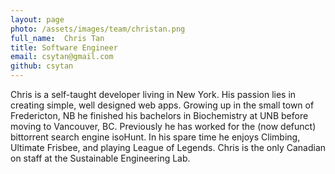 ```yaml
---
layout: page
photo: /assets/images/team/christan.png
full_name:  Chris Tan
title: Software Engineer
email: csytan@gmail.com
github: csytan
---
```

Chris is a self-taught developer living in New York. His passion lies in creating simple, well designed web apps. Growing up in the small town of Fredericton, NB he finished his bachelors in Biochemistry at UNB before moving to Vancouver, BC. Previously he has worked for the (now defunct) bittorrent search engine isoHunt. In his spare time he enjoys Climbing, Ultimate Frisbee, and playing League of Legends. Chris is the only Canadian on staff at the Sustainable Engineering Lab. 

